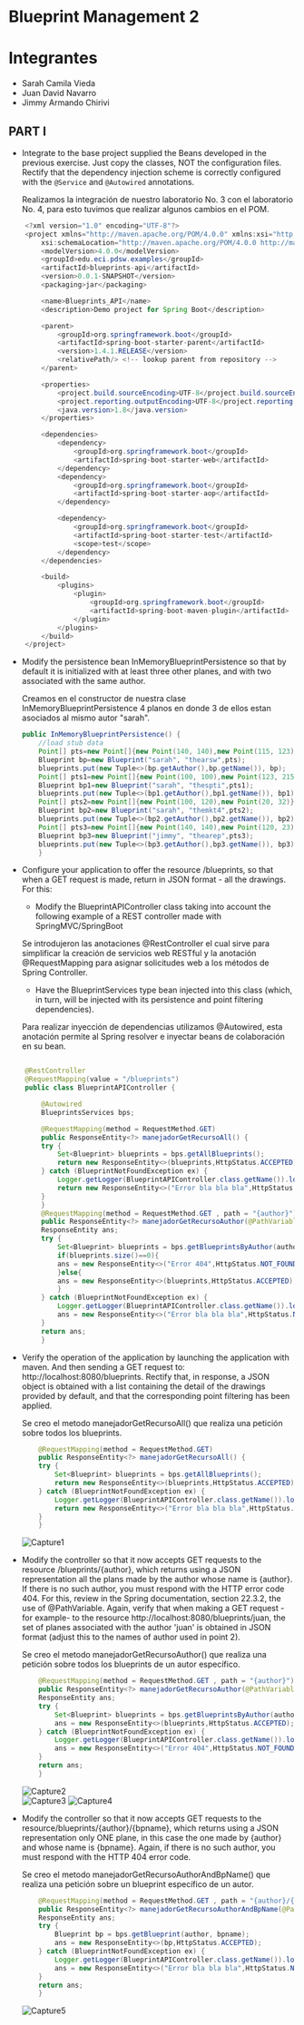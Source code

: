 # Blueprint Management 2

# Integrantes
- Sarah Camila Vieda
- Juan David Navarro
- Jimmy Armando Chirivi 

## PART I 
- Integrate to the base project supplied the Beans developed in the previous exercise. Just copy the classes, NOT the configuration files. Rectify that the dependency injection scheme is correctly configured with the `@Service` and `@Autowired` annotations.

	Realizamos la integración de nuestro laboratorio No. 3 con el laboratorio No. 4, para esto tuvimos que realizar algunos cambios 	en el POM. 

``` java
	<?xml version="1.0" encoding="UTF-8"?>
	<project xmlns="http://maven.apache.org/POM/4.0.0" xmlns:xsi="http://www.w3.org/2001/XMLSchema-instance"
		xsi:schemaLocation="http://maven.apache.org/POM/4.0.0 http://maven.apache.org/xsd/maven-4.0.0.xsd">
		<modelVersion>4.0.0</modelVersion>
		<groupId>edu.eci.pdsw.examples</groupId>
		<artifactId>blueprints-api</artifactId>
		<version>0.0.1-SNAPSHOT</version>
		<packaging>jar</packaging>

		<name>Blueprints_API</name>
		<description>Demo project for Spring Boot</description>

		<parent>
			<groupId>org.springframework.boot</groupId>
			<artifactId>spring-boot-starter-parent</artifactId>
			<version>1.4.1.RELEASE</version>
			<relativePath/> <!-- lookup parent from repository -->
		</parent>

		<properties>
			<project.build.sourceEncoding>UTF-8</project.build.sourceEncoding>
			<project.reporting.outputEncoding>UTF-8</project.reporting.outputEncoding>
			<java.version>1.8</java.version>
		</properties>

		<dependencies>
			<dependency>
				<groupId>org.springframework.boot</groupId>
				<artifactId>spring-boot-starter-web</artifactId>
			</dependency>
			<dependency>
				<groupId>org.springframework.boot</groupId>
				<artifactId>spring-boot-starter-aop</artifactId>
			</dependency>

			<dependency>
				<groupId>org.springframework.boot</groupId>
				<artifactId>spring-boot-starter-test</artifactId>
				<scope>test</scope>
			</dependency>
		</dependencies>

		<build>
			<plugins>
				<plugin>
					<groupId>org.springframework.boot</groupId>
					<artifactId>spring-boot-maven-plugin</artifactId>
				</plugin>
			</plugins>
		</build>
	</project>
```

- Modify the persistence bean InMemoryBlueprintPersistence so that by default it is initialized with at least three other planes, and with two associated with the same author.

	Creamos en el constructor de nuestra clase InMemoryBlueprintPersistence 4 planos en donde 3 de ellos estan asociados al mismo 		autor "sarah".
	
	``` java
	public InMemoryBlueprintPersistence() {
        //load stub data
        Point[] pts=new Point[]{new Point(140, 140),new Point(115, 123)};
        Blueprint bp=new Blueprint("sarah", "thearsw",pts);
        blueprints.put(new Tuple<>(bp.getAuthor(),bp.getName()), bp);
        Point[] pts1=new Point[]{new Point(100, 100),new Point(123, 215)};
        Blueprint bp1=new Blueprint("sarah", "thespti",pts1);
        blueprints.put(new Tuple<>(bp1.getAuthor(),bp1.getName()), bp1);
        Point[] pts2=new Point[]{new Point(100, 120),new Point(20, 32)};
        Blueprint bp2=new Blueprint("sarah", "themkt4",pts2);
        blueprints.put(new Tuple<>(bp2.getAuthor(),bp2.getName()), bp2);
        Point[] pts3=new Point[]{new Point(140, 140),new Point(120, 23)};
        Blueprint bp3=new Blueprint("jimmy", "thearep",pts3);
        blueprints.put(new Tuple<>(bp3.getAuthor(),bp3.getName()), bp3);
    	}
   	
	```

- Configure your application to offer the resource /blueprints, so that when a GET request is made, return in JSON format - all the drawings. For this:
	- Modify the BlueprintAPIController class taking into account the following example of a REST controller 	made with SpringMVC/SpringBoot
	
	Se introdujeron las anotaciones @RestController el cual sirve para simplificar la creación de servicios 	web RESTful y la anotación @RequestMapping para asignar solicitudes web a los métodos de Spring 		Controller. 
	
	- Have the BlueprintServices type bean injected into this class (which, in turn, will be injected with 		its persistence and point filtering dependencies).
	
	Para realizar inyección de dependencias utilizamos @Autowired, esta anotación permite al Spring resolver 	 e inyectar beans de colaboración en su bean. 
	
	
	
	
``` java 

	@RestController
	@RequestMapping(value = "/blueprints")
	public class BlueprintAPIController {

	    @Autowired
	    BlueprintsServices bps;

	    @RequestMapping(method = RequestMethod.GET)
	    public ResponseEntity<?> manejadorGetRecursoAll() {
		try {
		    Set<Blueprint> blueprints = bps.getAllBlueprints();
		    return new ResponseEntity<>(blueprints,HttpStatus.ACCEPTED);
		} catch (BlueprintNotFoundException ex) {
		    Logger.getLogger(BlueprintAPIController.class.getName()).log(Level.SEVERE, null, ex);
		    return new ResponseEntity<>("Error bla bla bla",HttpStatus.NOT_FOUND);
		}
	    }
	    @RequestMapping(method = RequestMethod.GET , path = "{author}")
	    public ResponseEntity<?> manejadorGetRecursoAuthor(@PathVariable("author") String author) {
		ResponseEntity ans;
		try {
		    Set<Blueprint> blueprints = bps.getBlueprintsByAuthor(author);
		    if(blueprints.size()==0){
			ans = new ResponseEntity<>("Error 404",HttpStatus.NOT_FOUND);
		    }else{
			ans = new ResponseEntity<>(blueprints,HttpStatus.ACCEPTED);
		    }        
		} catch (BlueprintNotFoundException ex) {
		    Logger.getLogger(BlueprintAPIController.class.getName()).log(Level.SEVERE, null, ex);
		    ans = new ResponseEntity<>("Error bla bla bla",HttpStatus.NOT_FOUND.NOT_FOUND);
		}
		return ans;
	    }
```

- Verify the operation of the application by launching the application with maven. And then sending a GET request to: http://localhost:8080/blueprints. Rectify that, in response, a JSON object is obtained with a list containing the detail of the drawings provided by default, and that the corresponding point filtering has been applied.
	
	Se creo el metodo manejadorGetRecursoAll() que realiza una petición sobre todos los blueprints.
	
	``` java 
	    @RequestMapping(method = RequestMethod.GET)
	    public ResponseEntity<?> manejadorGetRecursoAll() {
		try {
		    Set<Blueprint> blueprints = bps.getAllBlueprints();
		    return new ResponseEntity<>(blueprints,HttpStatus.ACCEPTED);
		} catch (BlueprintNotFoundException ex) {
		    Logger.getLogger(BlueprintAPIController.class.getName()).log(Level.SEVERE, null, ex);
		    return new ResponseEntity<>("Error bla bla bla",HttpStatus.NOT_FOUND);
		}
	    }	
	```
	
	![Capture1](https://user-images.githubusercontent.com/44879884/74444976-a4a0d300-4e43-11ea-838d-f5b8e4c30d77.PNG)

- Modify the controller so that it now accepts GET requests to the resource /blueprints/{author}, which returns using a JSON representation all the plans made by the author whose name is {author}. If there is no such author, you must respond with the HTTP error code 404. For this, review in the Spring documentation, section 22.3.2, the use of @PathVariable. Again, verify that when making a GET request -for example- to the resource http://localhost:8080/blueprints/juan, the set of planes associated with the author 'juan' is obtained in JSON format (adjust this to the names of author used in point 2).

	Se creo el metodo manejadorGetRecursoAuthor() que realiza una petición sobre todos los blueprints de un autor específico.
	
	``` java 
	    @RequestMapping(method = RequestMethod.GET , path = "{author}")
	    public ResponseEntity<?> manejadorGetRecursoAuthor(@PathVariable("author") String author) {
		ResponseEntity ans;
		try {
		    Set<Blueprint> blueprints = bps.getBlueprintsByAuthor(author);
		    ans = new ResponseEntity<>(blueprints,HttpStatus.ACCEPTED);      
		} catch (BlueprintNotFoundException ex) {
		    Logger.getLogger(BlueprintAPIController.class.getName()).log(Level.SEVERE, null, ex);
		    ans = new ResponseEntity<>("Error 404",HttpStatus.NOT_FOUND.NOT_FOUND);
		}
		return ans;
	    }
	```
	
	![Capture2](https://user-images.githubusercontent.com/44879884/74444968-a4083c80-4e43-11ea-9882-9a9288ca8d2a.PNG)	
	![Capture3](https://user-images.githubusercontent.com/44879884/74444972-a4083c80-4e43-11ea-82aa-c502c2bfe6e9.PNG)
	![Capture4](https://user-images.githubusercontent.com/44879884/74444975-a4a0d300-4e43-11ea-9d12-df45e717bfb1.PNG)
	
- Modify the controller so that it now accepts GET requests to the resource/blueprints/{author}/{bpname}, which returns using a JSON representation only ONE plane, in this case the one made by {author} and whose name is {bpname}. Again, if there is no such author, you must respond with the HTTP 404 error code.
	
	Se creo el metodo manejadorGetRecursoAuthorAndBpName() que realiza una petición sobre un blueprint específico de un autor.
	
	``` java 
	    @RequestMapping(method = RequestMethod.GET , path = "{author}/{name}")
	    public ResponseEntity<?> manejadorGetRecursoAuthorAndBpName(@PathVariable("author") String author, @PathVariable("name") String bpname) {
		ResponseEntity ans;
		try {
		    Blueprint bp = bps.getBlueprint(author, bpname);
		    ans = new ResponseEntity<>(bp,HttpStatus.ACCEPTED);        
		} catch (BlueprintNotFoundException ex) {
		    Logger.getLogger(BlueprintAPIController.class.getName()).log(Level.SEVERE, null, ex);
		    ans = new ResponseEntity<>("Error bla bla bla",HttpStatus.NOT_FOUND.NOT_FOUND);
		}
		return ans;
	    }
	```
	
	![Capture5](https://user-images.githubusercontent.com/44879884/74445781-f26a0b00-4e44-11ea-857d-f8f634921ce6.PNG)
